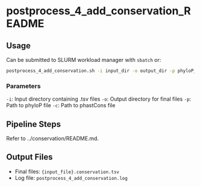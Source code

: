 # postprocess_4_add_conservation_README

## Usage

Can be submitted to SLURM workload manager with `sbatch` or:
```bash
postprocess_4_add_conservation.sh -i input_dir -o output_dir -p phyloP_file -c phastCons_file
```
### Parameters

`-i`: Input directory containing .tsv files
`-o`: Output directory for final files
`-p`: Path to phyloP file
`-c`: Path to phastCons file

## Pipeline Steps

Refer to ../conservation/README.md.

## Output Files

- Final files: `{input_file}.conservation.tsv`
- Log file: `postprocess_4_add_conservation.log`